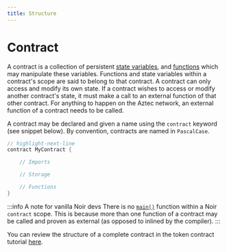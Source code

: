 ```yaml
---
title: Structure
---
```


# Contract

A contract is a collection of persistent [state variables](./state_variables.md), and [functions](./functions) which may manipulate these variables. Functions and state variables within a contract's scope are said to belong to that contract. A contract can only access and modify its own state. If a contract wishes to access or modify another contract's state, it must make a call to an external function of that other contract. For anything to happen on the Aztec network, an external function of a contract needs to be called.

A contract may be declared and given a name using the `contract` keyword (see snippet below). By convention, contracts are named in `PascalCase`.

```rust title="contract keyword"
// highlight-next-line
contract MyContract {

    // Imports 

    // Storage 

    // Functions
}
```
:::info A note for vanilla Noir devs
There is no [`main()`](https://noir-lang.org/getting_started/breakdown/#mainnr) function within a Noir `contract` scope. This is because more than one function of a contract may be called and proven as external (as opposed to inlined by the compiler).
:::

You can review the structure of a complete contract in the token contract tutorial [here](../../getting_started/token_contract_tutorial.md).
